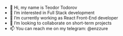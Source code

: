 - 👋 Hi, my name is Teodor Todorov
- 👀 I’m interested in Full Stack development
- 🌱 I’m currently working as React Front-End developer
- 💞️ I’m looking to collaborate on short-term projects
- 📫 You can reach me on my telegram: @enzzure

<!---
teodortt/teodortt is a ✨ special ✨ repository because its `README.md` (this file) appears on your GitHub profile.
You can click the Preview link to take a look at your changes.
--->
